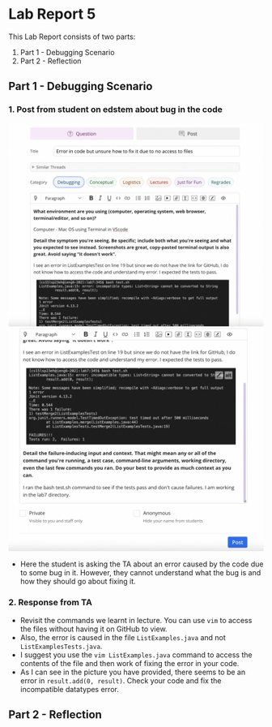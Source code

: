 # Lab Report 5

This Lab Report consists of two parts:
1. Part 1 - Debugging Scenario
2. Part 2 - Reflection

## Part 1 - Debugging Scenario

### 1. Post from student on edstem about bug in the code
![Image](edstem1.png)
![Image](edstem2.png)
* Here the student is asking the TA about an error caused by the code due to some bug in it. However, they cannot understand what the bug is and how they should go about fixing it.

### 2. Response from TA 
* Revisit the commands we learnt in lecture. You can use `vim` to access the files without having it on GitHub to view. 
* Also, the error is caused in the file `ListExamples.java` and not `ListExamplesTests.java`.
* I suggest you use the `vim ListExamples.java` command to access the contents of the file and then work of fixing the error in your code. 
* As I can see in the picture you have provided, there seems to be an error in `result.add(0, result)`. Check your code and fix the incompatible datatypes error.

## Part 2 - Reflection
